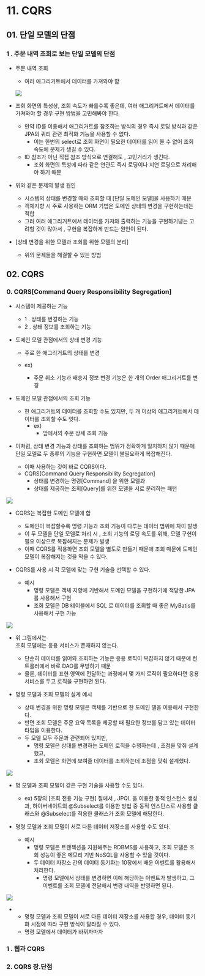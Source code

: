 # 11. CQRS

## 01. 단일 모델의 단점

### 1 . 주문 내역 조회로 보는 단일 모델의 단점 

* 주문 내역 조회 

  * 여러 애그리거트에서 데이터를 가져와야 함 



  ![](../../.gitbook/assets/image%20%2849%29.png)



* 조회 화면의 특성상, 조회 속도가 빠를수록 좋은데, 여러 애그리거트에서 데이터를 가져와야 할 경우  구현 방법을 고민해봐야 한다. 
  * 만약 ID를 이용해서 애그리거트를 참조하는 방식의 경우 즉시 로딩 방식과 같은 JPA의 쿼리 관련 최적화 기능을 사용할 수 없다. 
    * 이는 한번의 select로 조회 화면이 필요한 데이터를  읽어 올 수 없어 조회 속도에 문제가 생길 수 있다. 
  * ID 참조가 아닌 직접 참조 방식으로 연결해도 , 고민거리가 생긴다.
    * 조회 화면의 특성에 따라 같은 연관도  즉시 로딩이나 지연 로딩으로 처리해야 하기 때문 



* 위와 같은 문제의 발생 원인 
  * 시스템의 상태를 변경할 때와 조회할 때  \[단일 도메인 모델\]을 사용하기 때문 
  * 객체지향 시 주로 사용하는 ORM 기법은  도메인 상태의 변경을 구현하는데는 적합
  * 그러 여러 애그리거트에서 데이터를 가져와 출력하는 기능을  구현하기넹는 고려할 것이 많아서 , 구현을 복잡하게 만드는  원인이 된다.  
* \[상태 변경을 위한 모델과 조회를 위한 모델의 분리\]
  * 위의 문제들을 해결할 수 있는 방법 

## 02. CQRS 

### 0. CQRS\[Command Query Responsibility Segregation\]

* 시스템이 제공하는 기능
  * 1 . 상태를 변경하는 기능 
  * 2 . 상태 정보를 조회하는 기능 





* 도메인 모델 관점에서의 상태 변경 기능 
  * 주로 한 애그리거트의 상태를 변경 
  * ex\)

    * 주문 취소 기능과 배송지 정보 변경 기능은  한 개의 Order 애그리거트를 변경 

  
* 도메인 모델 관점에서의 조회 기능 
  * 한 애그리거트의 데이터를 조회할 수도 있지만, 두 개 이상의 애그리거트에서 데이터를  조회할 수도 잇다. 
    * ex\)
      * 앞에서의 주문 상세 조회 기능 





* 이처럼, 상태 변경 기능과 상태를 조회하는 범위가  정확하게 일치하지 않기 때문에  단일 모델로 두 종류의 기능을 구현하면  모델이 불필요하게 복잡해진다. 
  * 이때 사용하는 것이 바로 CQRS이다.  
  * CQRS\[Command Query Responsibility Segregation\]
    * 상태를 변경하는 명령\[Command\] 을 위한 모델과 
    * 상태를 제공하는 조회\[Query\]를 위한 모델을  서로 분리하는 패턴  

![](../../.gitbook/assets/image%20%2833%29.png)





* CQRS는 복잡한 도메인 모델에 합 

  * 도메인이 복잡할수록  명령 기능과 조회 기능이 다루는 데이터 범위에 차이 발생 
  * 이 두 모델을 단일 모델로 처리 시 , 조회 기능의 로딩 속도를 위해, 모델 구현이 필요 이상으로  복잡해지는 문제가 발생 
  * 이때 CQRS를 적용하면 조회 모델을 별도로 만들기 때문에  조회 때문에 도메인 모델이 복잡해지는 것을 막을 수 있다.  

* CQRS를 사용 시 각 모델에 맞는 구현 기술을 선택할 수 있다. 
  * 예시
    * 명령 모델은 객체 지향에 기반해서 도메인 모델을 구현하기에 적당한 JPA를 사용해서 구현 
    * 조회 모델은 DB 테이블에서 SQL 로 데이터를 조회할 때 좋은 MyBatis를 사용해서 구현 가능 

![](../../.gitbook/assets/image%20%2825%29.png)

* 위 그림에서는   
  조회 모델에는 응용 서비스가 존재하지 않는다. 

  * 단순히 데이터를 읽어와 조회하는 기능은  응용 로직이 복잡하지 않기 때문에 컨트롤러에서 바로 DAO를 무방하기 때문 
  * 물론, 데이터를 표현 영역에 전달하는 과정에서  몇 가지 로직이 필요하다면 응용 서비스를 두고  로직을 구현하면 된다.    

* 명령 모델과 조회 모델의 설계 예시
  * 상태 변경을 위한 명령 모델은  객체를 기반으로 한 도메인 델을 이용해서 구현한다.  
  * 반면 조회 모델은 주문 요약 목록을 제공할 때 필요한 정보를  담고 있는 데이터 타입을 이용한다.  
  * 두 모델 모두 주문과 관련되어 있지만, 
    * 명령  모델은 상태를 변경하는 도메인 로직을 수행하는데 , 초점을 맞춰 설계했고,
    * 조회 모델은 화면에 보여줄 데이터를 조회하는데 초점을 맞춰 설계했다. 

![](../../.gitbook/assets/image%20%2830%29.png)

* 명 모델과 조회 모델이 같은 구현 기술을 사용할 수도 있다.
  * ex\) 5장의 \[조회 전용 기능 구현\] 절에서 , JPQL 을 이용한 동적 인스턴스 생성과, 하이버네이트의 @Subselect를 이용한 방법 중 동적 인스턴스로 사용할 클래스와 @Subselect를 적용한 클래스가  조회 모델에 해당한다.   



* 명령 모델과 조회 모델이 서로 다른 데이터 저장소를  사용할 수도 있다.
  * 예시
    * 명령 모델은 트랜젝션을 지원해주는 RDBMS를 사용하고, 조회 모델은 조회 성능이 좋은 메모리 기반 NoSQL을  사용할 수 있을 것이다.  
    * 두 데이터 자장소 간의 데이터 동기화는  10장에서 배운 이벤트를 활용해서 처리한다. 
      * 명령 모델에서 상태를 변경하면  이에 해당하는 이벤트가 발생하고, 그 이벤트를 조회 모델에 전달해서  변경 내역을 반영하면 된다.  

![](../../.gitbook/assets/image%20%2846%29.png)

*  * 명령 모델과 조회 모델이 서로 다른 데이터 저장소를 사용할 경우, 데이터 동기화 시점에 따라 구현 방식이 달라질 수 있다.
    * 명령 모델에서 데이터가 바뀌자마자  



### 1 . 웹과 CQRS



### 2. CQRS 장.단점 

